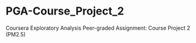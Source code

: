 # PGA-Course_Project_2
Coursera Exploratory Analysis Peer-graded Assignment: Course Project 2 (PM2.5)
